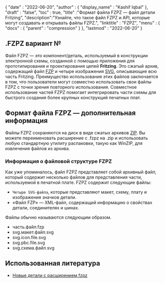 {
  "date" : "2022-06-20",
  "author" : {
    "display_name" : "Kashif Iqbal"
},
  "draft" : "false",
  "toc" : true,
  "title" :"Формат файла FZPZ — файл детали Fritzing",
  "description":"Узнайте, что такое файл FZPZ и API, которые могут создавать и открывать файлы FZPZ.",
  "linktitle" : "FZPZ",
  "menu" : {
    "docs" : {
      "parent" : "compression"
}
},
  "lastmod" : "2022-06-20"
}

## .FZPZ вариант №

Файл FZPZ — это компонент/деталь, используемый в конструкции электронной схемы, созданной с помощью приложения для прототипирования и проектирования цепей **Fritzing**. Это сжатый архив, содержащий файл [FZP](/ru/cad/fzp/) и четыре изображения [SVG](/ru/page-description-language/svg/), описывающие всю часть Fritzing. Преимущество использования этих файлов заключается в том, что пользователи могут совместно использовать свои файлы FZPZ с точки зрения повторного использования. Совместное использование частей FZPZ помогает интегрировать части схемы для быстрого создания более крупных конструкций печатных плат.

## Формат файла FZPZ — дополнительная информация

Файлы FZPZ сохраняются на диск в виде сжатых архивов [ZIP](/ru/compression/zip/). Вы можете переименовать расширение с .fzpz на .zip и использовать любую стандартную утилиту распаковки, такую как WinZIP, для извлечения файлов из архива.

### Информация о файловой структуре FZPZ

Как уже упоминалось, файл FZPZ представляет собой архивный файл, который содержит несколько файлов для представления части, используемой в печатной плате. FZPZ содержит следующие файлы:

* `Четыре SVG-файла`, которые представляют макет, схему, плату и изображения значков детали.
* «Файл FZP» — XML-файл, содержащий информацию о свойствах детали, соединителях и шинах.

Файлы обычно называются следующим образом.

* часть.файл.fzp
* svg.макет.файл.svg
* svg.icon.file.svg
* svg.pbc.file.svg
* svg.схема.файл.svg

## Использованная литература ##

* [Новые детали с расширением fzpz](https://forum.fritzing.org/t/new-parts-with-fzpz-extension/8007/2)

